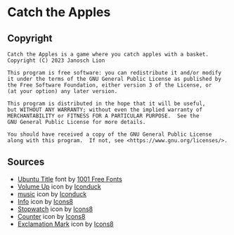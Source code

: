 # Catch the Apples

## Copyright

    Catch the Apples is a game where you catch apples with a basket.
    Copyright (C) 2023 Janosch Lion

    This program is free software: you can redistribute it and/or modify
    it under the terms of the GNU General Public License as published by
    the Free Software Foundation, either version 3 of the License, or
    (at your option) any later version.

    This program is distributed in the hope that it will be useful,
    but WITHOUT ANY WARRANTY; without even the implied warranty of
    MERCHANTABILITY or FITNESS FOR A PARTICULAR PURPOSE.  See the
    GNU General Public License for more details.

    You should have received a copy of the GNU General Public License
    along with this program.  If not, see <https://www.gnu.org/licenses/>.

## Sources

* [Ubuntu Title](https://www.1001freefonts.com/ubuntu-title.font) font by [1001 Free Fonts](https://www.1001freefonts.com)
* [Volume Up](https://iconduck.com/icons/22571/volume-up) icon by [Iconduck](https://iconduck.com)
* [music](https://iconduck.com/icons/2202/music) icon by [Iconduck](https://iconduck.com)
* [Info](https://icons8.com/icon/5Kx87yiyxQx1/info) icon by [Icons8](https://icons8.com)
* [Stopwatch](https://icons8.com/icon/R1Gh4Km8qVwg/stopwatch) icon by [Icons8](https://icons8.com)
* [Counter](https://icons8.com/icon/x4gpm1ZbJ8Xe/counter) icon by [Icons8](https://icons8.com)
* [Exclamation Mark](https://icons8.com/icon/nEQNNlRvhp2G/exclamation-mark) icon by [Icons8](https://icons8.com)
